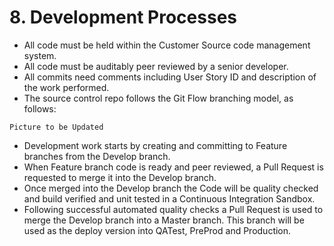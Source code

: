 # 8. Development Processes
-	All code must be held within the Customer Source code management system. 
-	All code must be auditably peer reviewed by a senior developer. 
-	All commits need comments including User Story ID and description of the work performed. 
-	The source control repo follows the Git Flow branching model, as follows: 

`Picture to be Updated`

-	Development work starts by creating and committing to Feature branches from the Develop branch. 
-	When Feature branch code is ready and peer reviewed, a Pull Request is requested to merge it into the Develop branch. 
-	Once merged into the Develop branch the Code will be quality checked and build verified and unit tested in a Continuous Integration Sandbox. 
-	Following successful automated quality checks a Pull Request is used to merge the Develop branch into a Master branch. This branch will be used as the deploy version into QATest, PreProd and Production. 